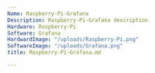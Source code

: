 ```yaml
---
Name: Raspberry-Pi-Grafana
Description: Raspberry-Pi-Grafana description
Hardware: Raspberry-Pi
Software: Grafana
HardwardImage: "/uploads/Raspberry-Pi.png"
SoftwareImage: "/uploads/Grafana.png"
title: Raspberry-Pi-Grafana.md

---
```

